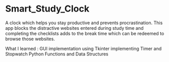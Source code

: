 # Smart_Study_Clock
A clock which helps you stay productive and prevents procrastination.
This app blocks the distractive websites entered during study time and completing the checklists adds to the break time which can be redeemed to browse those websites.

What I learned :
GUI implementation using Tkinter
implementing Timer and Stopwatch
Python Functions and Data Structures







